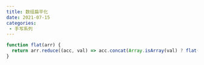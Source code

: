```yaml
---
title: 数组扁平化
date: 2021-07-15
categories: 
 - 手写系列
---
```



```javascript
function flat(arr) {
  return arr.reduce((acc, val) => acc.concat(Array.isArray(val) ? flat(val) : val), [])
}
```

